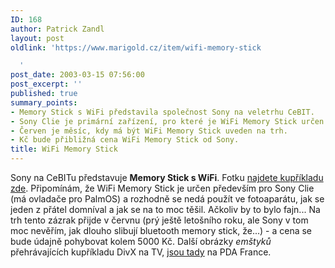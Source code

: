```yaml
---
ID: 168
author: Patrick Zandl
layout: post
oldlink: 'https://www.marigold.cz/item/wifi-memory-stick

  '
post_date: 2003-03-15 07:56:00
post_excerpt: ''
published: true
summary_points:
- Memory Stick s WiFi představila společnost Sony na veletrhu CeBIT.
- Sony Clie je primární zařízení, pro které je WiFi Memory Stick určen.
- Červen je měsíc, kdy má být WiFi Memory Stick uveden na trh.
- Kč bude přibližná cena WiFi Memory Stick od Sony.
title: WiFi Memory Stick
---
```


Sony na CeBITu představuje <STRONG>Memory Stick s WiFi</STRONG>. Fotku <A href="http://www.bargainpda.com/default.asp?newsID=1243&amp;showComments=true" target=_blank>najdete kupříkladu zde</A>. Připomínám, že WiFi Memory Stick je určen především pro Sony Clie (má ovladače pro PalmOS) a rozhodně se nedá použít ve fotoaparátu, jak se jeden z přátel domníval a jak se na to moc těšil. Ačkoliv by to bylo fajn... Na trh tento zázrak přijde v červnu (prý ještě letošního roku, ale Sony v tom moc nevěřím, jak dlouho slibují bluetooth memory stick, že...) - a cena se bude údajně pohybovat kolem 5000 Kč. Další obrázky <EM>emštyků</EM> přehrávajících kupříkladu DivX na TV, <A href="http://www.pdafrance.com/articles/newsitem.php?id=2429" target=_blank>jsou tady</A>&#160;na PDA France.